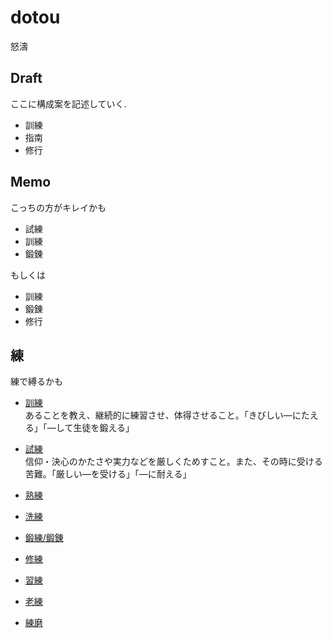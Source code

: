 # dotou

怒濤



## Draft
ここに構成案を記述していく.

- 訓練
- 指南
- 修行

## Memo

こっちの方がキレイかも

- 試練
- 訓練
- 鍛錬

もしくは

- 訓練
- 鍛錬
- 修行


## 練

練で縛るかも


- [訓練](http://kotobank.jp/word/訓練)  
  あることを教え、継続的に練習させ、体得させること。「きびしい―にたえる」「―して生徒を鍛える」
- [試練](http://kotobank.jp/word/試練)  
  信仰・決心のかたさや実力などを厳しくためすこと。また、その時に受ける苦難。「厳しい―を受ける」「―に耐える」
- [熟練](http://kotobank.jp/word/熟練)  
- [洗練](http://kotobank.jp/word/洗練)  
- [鍛練/鍛錬](http://kotobank.jp/word/鍛練)  
- [修練](http://kotobank.jp/word/修練)  
- [習練](http://kotobank.jp/word/習練)  
- [老練](http://kotobank.jp/word/老練)  

- [練磨](http://kotobank.jp/word/練磨)  




















